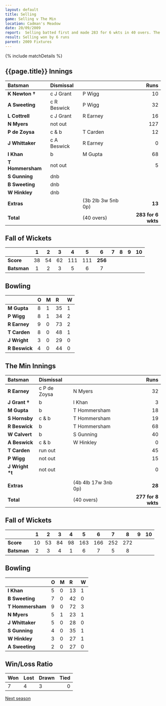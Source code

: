 ```yaml
---
layout: default
title: Selling
game: Selling v The Min
location: Cadman's Meadow
date: 20/09/2009
report:  Selling batted first and made 283 for 6 wkts in 40 overs. The Min replied with 277 for 8 wkts in 40 overs
result: Selling won by 6 runs
parent: 2009 Fixtures
---
```


{% include matchDetails %}

## {{page.title}} Innings

| Batsman | Dismissal |  | Runs |
|:---|:---|---|---:|
| **K Newton &#8224;** | c J Grant | P Wigg | 10 |
| **A Sweeting** | c R Beswick | P Wigg | 32 |
| **L Cottrell** | c J Grant | R Earney | 16 |
| **N Myers** | not out |  | 127 |
| **P de Zoysa** | c & b | T Carden | 12 |
| **J Whittaker** | c A Beswick | R Earney | 0 |
| **I Khan** | b | M Gupta | 68 |
| **T Hommersham** | not out |  | 5 |
| **S Gunning** | dnb |  |  |
| **B Sweeting** | dnb |  |  |
| **W Hinkley** | dnb |  |  |
| **Extras** | | (3b 2lb 3w 5nb 0p) | **13** |
| **Total** | | (40 overs) | **283 for 6 wkts** |

## Fall of Wickets

| | 1 | 2 | 3 | 4 | 5 | 6 | 7 | 8 | 9 | 10 |
|---|:---:|:---:|:---:|:---:|:---:|:---:|:---:|:---:|:---:|:---:|
| **Score** | 38 | 54 | 62 | 111 | 111 | **256** |  |  |  |  |
| **Batsman** | 1 | 2 | 3 | 5 | 6 | 7 |  |  |  |  |

## Bowling

| | O | M | R | W |
|---|:---|:---|:---|:---|
| **M Gupta** | 8 | 1 | 35 | 1 |
| **P Wigg** | 8 | 1 | 34 | 2 |
| **R Earney** | 9 | 0 | 73 | 2 |
| **T Carden** | 8 | 0 | 48 | 1 |
| **J Wright** | 3 | 0 | 29 | 0 |
| **R Beswick** | 4 | 0 | 44 | 0 |

## The Min Innings

| Batsman | Dismissal |  | Runs |
|:---|:---|---|---:|
| **R Earney** | c P de Zoysa | N Myers | 32 |
| **J Grant &#8224;** | b | I Khan | 3 |
| **M Gupta** | b | T Hommersham | 18 |
| **S Hornsby** | c & b | T Hommersham | 19 |
| **R Beswick** | b | T Hommersham | 68 |
| **W Calvert** | b | S Gunning | 40 |
| **A Beswick** | c & b | W Hinkley | 0 |
| **T Carden** | run out |  | 45 |
| **P Wigg** | not out |  | 15 |
| **J Wright &#42;t** | not out |  | 0 |
|  |  |  |  |
| **Extras** | | (4b 4lb 17w 3nb 0p) | **28** |
| **Total** | | (40 overs) | **277 for 8 wkts** |

## Fall of Wickets

| | 1 | 2 | 3 | 4 | 5 | 6 | 7 | 8 | 9 | 10 |
|---|:---:|:---:|:---:|:---:|:---:|:---:|:---:|:---:|:---:|:---:|
| **Score** | 10 | 53 | 84 | 98 | 163 | 166 | 252 | 272 |  |  |
| **Batsman** | 2 | 3 | 4 | 1 | 6 | 7 | 5 | 8 |  |  |

## Bowling

| | O | M | R | W |
|---|:---|:---|:---|:---|
| **I Khan** | 5 | 0 | 13 | 1 |
| **B Sweeting** | 7 | 0 | 42 | 0 |
| **T Hommersham** | 9 | 0 | 72 | 3 |
| **N Myers** | 5 | 1 | 23 | 1 |
| **J Whittaker** | 5 | 0 | 28 | 0 |
| **S Gunning** | 4 | 0 | 35 | 1 |
| **W Hinkley** | 3 | 0 | 27 | 1 |
| **A Sweeting** | 2 | 0 | 27 | 0 |

## Win/Loss Ratio

| Won | Lost | Drawn | Tied |
|:---|:---|:---|---:|
| 7 | 4 | 3 | 0 |

[Next season](../2010)